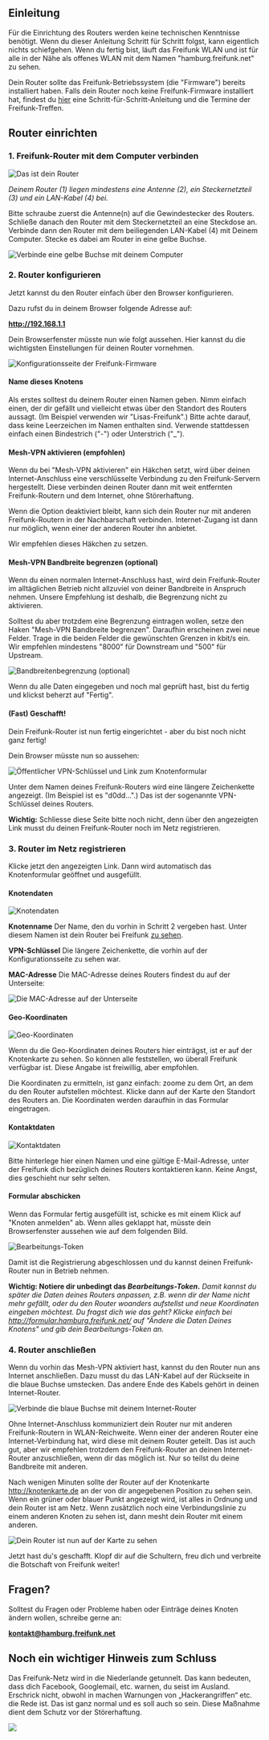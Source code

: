 ## Einleitung
Für die Einrichtung des Routers werden keine technischen Kenntnisse benötigt. Wenn du dieser Anleitung Schritt für Schritt folgst, kann eigentlich nichts schiefgehen. Wenn du fertig bist, läuft das Freifunk WLAN und ist für alle in der Nähe als offenes WLAN mit dem Namen "hamburg.freifunk.net" zu sehen.

Dein Router sollte das Freifunk-Betriebssystem (die "Firmware") bereits installiert haben.
Falls dein Router noch keine Freifunk-Firmware installiert hat, findest du [hier](https://hamburg.freifunk.net/anleitung) eine Schritt-für-Schritt-Anleitung und die Termine der Freifunk-Treffen.

## Router einrichten

### 1. Freifunk-Router mit dem Computer verbinden
![](images/dein_router.png "Das ist dein Router")

_Deinem Router (1) liegen mindestens eine Antenne (2), ein Steckernetzteil (3) und ein LAN-Kabel (4) bei._

Bitte schraube zuerst die Antenne(n) auf die Gewindestecker des Routers. Schließe danach den Router mit dem Steckernetzteil an eine Steckdose an. Verbinde dann den Router mit dem beiliegenden LAN-Kabel (4) mit Deinem Computer. Stecke es dabei am Router in eine gelbe Buchse.

![](images/gelbe_buchse.png "Verbinde eine gelbe Buchse mit deinem Computer")

### 2. Router konfigurieren
Jetzt kannst du den Router einfach über den Browser konfigurieren. 

Dazu rufst du in deinem Browser folgende Adresse auf: 

**<http://192.168.1.1>**

Dein Browserfenster müsste nun wie folgt aussehen. Hier kannst du die wichtigsten Einstellungen für deinen Router vornehmen.

![](images/configmode-start.png "Konfigurationsseite der Freifunk-Firmware")

#### Name dieses Knotens
Als erstes solltest du deinem Router einen Namen geben. Nimm einfach einen, der dir gefällt und vielleicht etwas über den Standort des Routers aussagt. (Im Beispiel verwenden wir "Lisas-Freifunk".)
Bitte achte darauf, dass keine Leerzeichen im Namen enthalten sind. Verwende stattdessen einfach einen Bindestrich ("-") oder Unterstrich ("_").

#### Mesh-VPN aktivieren (empfohlen)
Wenn du bei "Mesh-VPN aktivieren" ein Häkchen setzt, wird über deinen Internet-Anschluss eine verschlüsselte Verbindung zu den Freifunk-Servern hergestellt. Diese verbinden deinen Router dann mit weit entfernten Freifunk-Routern und dem Internet, ohne Störerhaftung.

Wenn die Option deaktiviert bleibt, kann sich dein Router nur mit anderen Freifunk-Routern in der Nachbarschaft verbinden. Internet-Zugang ist dann nur möglich, wenn einer der anderen Router ihn anbietet.

Wir empfehlen dieses Häkchen zu setzen.

#### Mesh-VPN Bandbreite begrenzen (optional)
Wenn du einen normalen Internet-Anschluss hast, wird dein Freifunk-Router im alltäglichen Betrieb nicht allzuviel von deiner Bandbreite in Anspruch nehmen. Unsere Empfehlung ist deshalb, die Begrenzung nicht zu aktivieren.

Solltest du aber trotzdem eine Begrenzung eintragen wollen, setze den Haken "Mesh-VPN Bandbreite begrenzen". Daraufhin erscheinen zwei neue Felder. Trage in die beiden Felder die gewünschten Grenzen in kbit/s ein. Wir empfehlen mindestens "8000" für Downstream und "500" für Upstream.

![](images/configmode-vpnlimit.png "Bandbreitenbegrenzung (optional)")

Wenn du alle Daten eingegeben und noch mal geprüft hast, bist du fertig und klickst beherzt auf "Fertig".

#### (Fast) Geschafft!
Dein Freifunk-Router ist nun fertig eingerichtet - aber du bist noch nicht ganz fertig!

Dein Browser müsste nun so aussehen:

![](images/configmode-vpnkey.png "Öffentlicher VPN-Schlüssel und Link zum Knotenformular")

Unter dem Namen deines Freifunk-Routers wird eine längere Zeichenkette angezeigt. (Im Beispiel ist es "d0dd...".) Das ist der sogenannte VPN-Schlüssel deines Routers. 

**Wichtig:** Schliesse diese Seite bitte noch nicht, denn über den angezeigten Link musst du deinen Freifunk-Router noch im Netz registrieren.

### 3. Router im Netz registrieren
Klicke jetzt den angezeigten Link. Dann wird automatisch das Knotenformular geöffnet und ausgefüllt.

#### Knotendaten
![](images/knotenformular-daten.png "Knotendaten")

**Knotenname**
Der Name, den du vorhin in Schritt 2 vergeben hast. Unter diesem Namen ist dein Router bei Freifunk [zu sehen](https://hamburg.freifunk.net/wo-wird-gefunkt).

**VPN-Schlüssel**
Die längere Zeichenkette, die vorhin auf der Konfigurationsseite zu sehen war.

**MAC-Adresse**
Die MAC-Adresse deines Routers findest du auf der Unterseite:

![](images/router_rueckseite_MAC.png "Die MAC-Adresse auf der Unterseite")

#### Geo-Koordinaten
![](images/knotenformular-geo-humanistlab.png "Geo-Koordinaten")

Wenn du die Geo-Koordinaten deines Routers hier einträgst, ist er auf der Knotenkarte zu sehen. So können alle feststellen, wo überall Freifunk verfügbar ist. Diese Angabe ist freiwillig, aber empfohlen.

Die Koordinaten zu ermitteln, ist ganz einfach: zoome zu dem Ort, an dem du den Router aufstellen möchtest. Klicke dann auf der Karte den Standort des Routers an. Die Koordinaten werden daraufhin in das Formular eingetragen.

#### Kontaktdaten
![](images/knotenformular-kontakt.png "Kontaktdaten")

Bitte hinterlege hier einen Namen und eine gültige E-Mail-Adresse, unter der Freifunk dich bezüglich deines Routers kontaktieren kann. Keine Angst, dies geschieht nur sehr selten.

#### Formular abschicken
Wenn das Formular fertig ausgefüllt ist, schicke es mit einem Klick auf "Knoten anmelden" ab. Wenn alles geklappt hat, müsste dein Browserfenster aussehen wie auf dem folgenden Bild.

![](images/knotenformular-token.png "Bearbeitungs-Token")

Damit ist die Registrierung abgeschlossen und du kannst deinen Freifunk-Router nun in Betrieb nehmen.

**Wichtig: Notiere dir unbedingt das _Bearbeitungs-Token_.** _Damit kannst du später die Daten deines Routers anpassen, z.B. wenn dir der Name nicht mehr gefällt, oder du den Router woanders aufstellst und neue Koordinaten eingeben möchtest. Du fragst dich wie das geht? Klicke einfach bei <http://formular.hamburg.freifunk.net/> auf "Ändere die Daten Deines Knotens" und gib dein Bearbeitungs-Token an._

### 4. Router anschließen
Wenn du vorhin das Mesh-VPN aktiviert hast, kannst du den Router nun ans Internet anschließen. Dazu musst du das LAN-Kabel auf der Rückseite in die blaue Buchse umstecken. Das andere Ende des Kabels gehört in deinen Internet-Router.

![](images/blaue_buchse.png "Verbinde die blaue Buchse mit deinem Internet-Router")

Ohne Internet-Anschluss kommuniziert dein Router nur mit anderen Freifunk-Routern in WLAN-Reichweite. Wenn einer der anderen Router eine Internet-Verbindung hat, wird diese mit deinem Router geteilt. Das ist auch gut, aber wir empfehlen trotzdem den Freifunk-Router an deinen Internet-Router anzuschließen, wenn dir das möglich ist. Nur so teilst du deine Bandbreite mit anderen.

Nach wenigen Minuten sollte der Router auf der Knotenkarte <http://knotenkarte.de> an der von dir angegebenen Position zu sehen sein. Wenn ein grüner oder blauer Punkt angezeigt wird, ist alles in Ordnung und dein Router ist am Netz. Wenn zusätzlich noch eine Verbindungslinie zu einem anderen Knoten zu sehen ist, dann mesht dein Router mit einem anderen.  

![](images/karte_fertig.png "Dein Router ist nun auf der Karte zu sehen")

Jetzt hast du's geschafft. Klopf dir auf die Schultern, freu dich und verbreite die Botschaft von Freifunk weiter!

## Fragen?
Solltest du Fragen oder Probleme haben oder Einträge deines Knoten ändern wollen, schreibe gerne an:

**<kontakt@hamburg.freifunk.net>**

## Noch ein wichtiger Hinweis zum Schluss 
Das Freifunk-Netz wird in die Niederlande getunnelt. Das kann bedeuten, dass dich Facebook, Googlemail, etc. warnen, du seist im Ausland. Erschrick nicht, obwohl in machen Warnungen von „Hackerangriffen“ etc. die Rede ist. Das ist ganz normal und es soll auch so sein. Diese Maßnahme dient dem Schutz vor der Störerhaftung.

[![](images/nolaw.png)](http://creativecommons.org/publicdomain/zero/1.0/)
